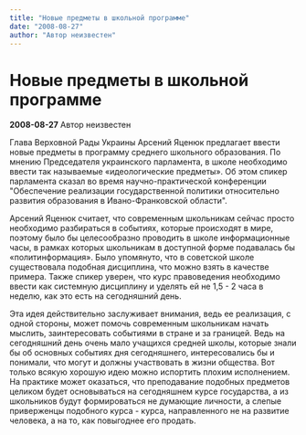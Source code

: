 ```yaml
---
title: "Новые предметы в школьной программе"
date: "2008-08-27"
author: "Автор неизвестен"
---
```


# Новые предметы в школьной программе

**2008-08-27** Автор неизвестен

Глава Верховной Рады Украины Арсений Яценюк предлагает ввести новые предметы в программу среднего школьного образования. По мнению Председателя украинского парламента, в школе необходимо ввести так называемые «идеологические предметы». Об этом спикер парламента сказал во время научно-практической конференции "Обеспечение реализации государственной политики относительно развития образования в Ивано-Франковской области".

Арсений Яценюк считает, что современным школьникам сейчас просто необходимо разбираться в событиях, которые происходят в мире, поэтому было бы целесообразно проводить в школе информационные часы, в рамках которых школьникам в доступной форме подавалась бы «политинформация». Было упомянуто, что в советской школе существовала подобная дисциплина, что можно взять в качестве примера. Также спикер уверен, что курс правоведения необходимо ввести как системную дисциплину и уделять ей не 1,5 - 2 часа в неделю, как это есть на сегодняшний день.

Эта идея действительно заслуживает внимания, ведь ее реализация, с одной стороны, может помочь современным школьникам начать мыслить, заинтересовать событиями в стране и за границей. Ведь на сегодняшний день очень мало учащихся средней школы, которые знали бы об основных событиях дня сегодняшнего, интересовались бы и понимали, что могут и должны участвовать в жизни общества. Вот только всякую хорошую идею можно испортить плохим исполнением. На практике может оказаться, что преподавание подобных предметов целиком будет основываться на сегодняшнем курсе государства, а из школьников будут формироваться не думающие личности, а слепые приверженцы подобного курса - курса, направленного не на развитие человека, а на то, как повыгоднее его продать.
